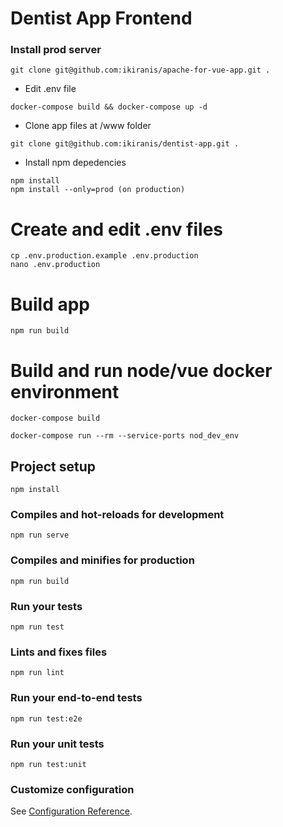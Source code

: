 # Dentist App Frontend

### Install prod server

``
git clone git@github.com:ikiranis/apache-for-vue-app.git .
``

- Edit .env file

``
docker-compose build && docker-compose up -d
``

- Clone app files at /www folder

``
git clone git@github.com:ikiranis/dentist-app.git .
``

- Install npm depedencies

```
npm install
npm install --only=prod (on production)
```

# Create and edit .env files

```
cp .env.production.example .env.production
nano .env.production
```

# Build app

``
npm run build
``

# Build and run node/vue docker environment

``
docker-compose build
``

``
docker-compose run --rm --service-ports nod_dev_env
``

## Project setup
```
npm install
```

### Compiles and hot-reloads for development
```
npm run serve
```

### Compiles and minifies for production
```
npm run build
```

### Run your tests
```
npm run test
```

### Lints and fixes files
```
npm run lint
```

### Run your end-to-end tests
```
npm run test:e2e
```

### Run your unit tests
```
npm run test:unit
```

### Customize configuration
See [Configuration Reference](https://cli.vuejs.org/config/).
